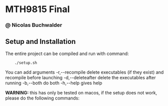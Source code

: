 # MTH9815 Final 
### @ Nicolas Buchwalder

## Setup and Installation
The entire project can be compiled and run with command:
```
    ./setup.sh
```
You can add arguments
    -r,--recompile    delete executables (if they exist) and recompile before launching
    -d,--deleteafter  delete the executables after running
    -b,--both         do both
    -h,--help         gives help

**WARNING:** this has only be tested on macos, if the setup does not work, please do the following commands:

